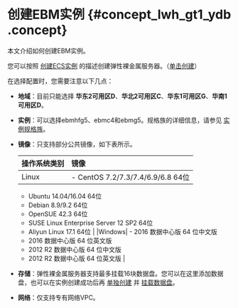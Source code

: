 # 创建EBM实例 {#concept_lwh_gt1_ydb .concept}

本文介绍如何创建EBM实例。

您可以按照 [创建ECS实例](cn.zh-CN/实例/实例生命周期/创建实例/使用向导创建实例.md#) 的描述创建弹性裸金属服务器。（[单击创建](https://ecs-buy.aliyun.com/wizard/#/prepay/cn-beijing)）

在选择配置时，您需要注意以下几点：

-   **地域**：目前只能选择 **华东2可用区D**、**华北2可用区C**、**华东1可用区G**、**华南1可用区D**。
-   **实例**：可以选择ebmhfg5、ebmc4和ebmg5。规格族的详细信息，请参见 [实例规格族](cn.zh-CN/实例/实例规格族/实例规格族.md#)。
-   **镜像**：只支持部分公共镜像，如下表所示。

    |操作系统类别|镜像|
    |:-----|:-|
    |Linux|     -   CentOS 7.2/7.3/7.4/6.9/6.8 64位
    -   Ubuntu 14.04/16.04 64位
    -   Debian 8.9/9.2 64位
    -   OpenSUE 42.3 64位
    -   SUSE Linux Enterprise Server 12 SP2 64位
    -   Aliyun Linux 17.1 64位
 |
    |Windows|     -   2016 数据中心版 64 位中文版
    -   2016 数据中心版 64 位英文版
    -   2012 R2 数据中心版 64 位中文版
    -   2012 R2 数据中心版 64 位英文版
 |

-   **存储**：弹性裸金属服务器支持最多挂载16块数据盘。您可以在这里添加数据盘，也可以在实例创建成功后再 [单独创建](cn.zh-CN/块存储/使用云盘/创建云盘/创建按量付费云盘.md#) 并 [挂载数据盘](cn.zh-CN/块存储/使用云盘/挂载云盘.md#)。
-   **网络**：仅支持专有网络VPC。


